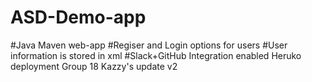 # ASD-Demo-app
#Java Maven web-app
#Regiser and Login options for users
#User information is stored in xml
#Slack+GitHub Integration enabled
Heruko deployment 
Group 18
Kazzy's update v2
